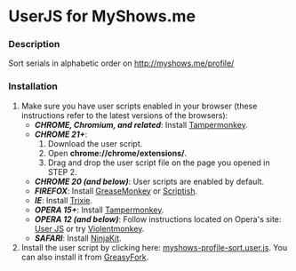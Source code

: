 UserJS for MyShows.me
=====================

### Description ###

Sort serials in alphabetic order on http://myshows.me/profile/

### Installation ###

1. Make sure you have user scripts enabled in your browser (these instructions refer to the latest versions of the browsers):
    * ***CHROME, Chromium, and related***: Install [Tampermonkey](https://chrome.google.com/webstore/detail/tampermonkey/dhdgffkkebhmkfjojejmpbldmpobfkfo).
    * ***CHROME 21+***:
      1. Download the user script.
      2. Open **chrome://chrome/extensions/**.
      3. Drag and drop the user script file on the page you opened in STEP 2.
    * ***CHROME 20 (and below)***: User scripts are enabled by default.
    * ***FIREFOX***: Install [GreaseMonkey](https://addons.mozilla.org/firefox/addon/greasemonkey/) or [Scriptish](https://addons.mozilla.org/firefox/addon/scriptish/).
    * ***IE***: Install [Trixie](http://www.bhelpuri.net/Trixie/).
    * ***OPERA 15+***: Install [Tampermonkey](https://addons.opera.com/en/extensions/details/tampermonkey-beta/).
    * ***OPERA 12 (and below)***: Follow instructions located on Opera's site: [User JS](http://www.opera.com/docs/userjs/using/#writingscripts) or try [Violentmonkey](https://addons.opera.com/en-gb/extensions/details/violent-monkey/).
    * ***SAFARI***: Install [NinjaKit](http://d.hatena.ne.jp/os0x/20100612/1276330696).
2. Install the user script by clicking here: [myshows-profile-sort.user.js](https://github.com/powerman/userjs-myshows/raw/master/myshows-profile-sort.user.js).
   You can also install it from [GreasyFork](https://greasyfork.org/scripts/2517-myshows-sort-serials).
